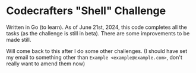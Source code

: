 <!-- [![progress-banner](https://backend.codecrafters.io/progress/shell/32999e2e-8de6-4e99-928a-436b7374d522)](https://app.codecrafters.io/users/codecrafters-bot?r=2qF) -->
<!---->
<!-- This is a starting point for Go solutions to the -->
<!-- ["Build Your Own Shell" Challenge](https://app.codecrafters.io/courses/shell/overview). -->
<!---->
<!-- In this challenge, you'll build your own POSIX compliant shell that's capable of -->
<!-- interpreting shell commands, running external programs and builtin commands like -->
<!-- cd, pwd, echo and more. Along the way, you'll learn about shell command parsing, -->
<!-- REPLs, builtin commands, and more. -->
<!---->
<!-- **Note**: If you're viewing this repo on GitHub, head over to -->
<!-- [codecrafters.io](https://codecrafters.io) to try the challenge. -->
<!---->
<!-- # Passing the first stage -->
<!---->
<!-- The entry point for your `shell` implementation is in `cmd/myshell/main.go`. -->
<!-- Study and uncomment the relevant code, and push your changes to pass the first -->
<!-- stage: -->
<!---->
<!-- ```sh -->
<!-- git add . -->
<!-- git commit -m "pass 1st stage" # any msg -->
<!-- git push origin master -->
<!-- ``` -->
<!---->
<!-- Time to move on to the next stage! -->
<!---->
<!-- # Stage 2 & beyond -->
<!---->
<!-- Note: This section is for stages 2 and beyond. -->
<!---->
<!-- 1. Ensure you have `go (1.19)` installed locally -->
<!-- 1. Run `./your_shell.sh` to run your program, which is implemented in -->
<!--    `cmd/myshell/main.go`. -->
<!-- 1. Commit your changes and run `git push origin master` to submit your solution -->
<!--    to CodeCrafters. Test output will be streamed to your terminal. -->

# Codecrafters "Shell" Challenge
Written in Go (to learn). As of June 21st, 2024, this code completes all the tasks (as the challenge is still in beta). There are some improvements to be made still.

Will come back to this after I do some other challenges. (I should have set my email to something other than `Example <example@example.com>`, don't really want to amend them now)
